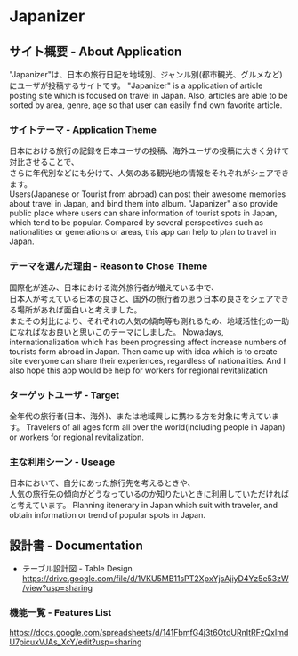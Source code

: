 # Japanizer

## サイト概要 - About Application
"Japanizer"は、日本の旅行日記を地域別、ジャンル別(都市観光、グルメなど)にユーザが投稿するサイトです。
  "Japanizer" is a application of article posting site which is focused on travel in Japan.
  Also, articles are able to be sorted by area, genre, age so that user can easily find own favorite article.

### サイトテーマ - Application Theme
日本における旅行の記録を日本ユーザの投稿、海外ユーザの投稿に大きく分けて対比させることで、<br />
さらに年代別などにも分けて、人気のある観光地の情報をそれぞれがシェアできます。<br />
  Users(Japanese or Tourist from abroad) can post their awesome memories about travel in Japan, and bind them into album.
  "Japanizer" also provide public place where users can share information of tourist spots in Japan, which tend to be popular.
  Compared by several perspectives such as nationalities or generations or areas, this app can help to plan to travel in Japan.

### テーマを選んだ理由 - Reason to Chose Theme
国際化が進み、日本における海外旅行者が増えている中で、<br />
日本人が考えている日本の良さと、国外の旅行者の思う日本の良さをシェアできる場所があれば面白いと考えました。<br />
またその対比により、それぞれの人気の傾向等も測れるため、地域活性化の一助になればなお良いと思いこのテーマにしました。
  Nowadays, internationalization which has been progressing affect increase numbers of tourists form abroad in Japan.
  Then came up with idea which is to create site everyone can share their experiences, regardless of nationalities.
  And I also hope this app would be help for workers for regional revitalization

### ターゲットユーザ - Target
全年代の旅行者(日本、海外)、または地域興しに携わる方を対象に考えています。
  Travelers of all ages form all over the world(including people in Japan) or workers for regional revitalization.

### 主な利用シーン - Useage
日本において、自分にあった旅行先を考えるときや、<br />
人気の旅行先の傾向がどうなっているのか知りたいときに利用していただければと考えています。
  Planning itenerary in Japan which suit with traveler, and obtain information or trend of popular spots in Japan.

## 設計書 - Documentation
* テーブル設計図 - Table Design
https://drive.google.com/file/d/1VKU5MB11sPT2XpxYjsAjiyD4Yz5e53zW/view?usp=sharing

### 機能一覧 - Features List
https://docs.google.com/spreadsheets/d/141FbmfG4j3t6OtdURnItRFzQxImdU7picuxVJAs_XcY/edit?usp=sharing


